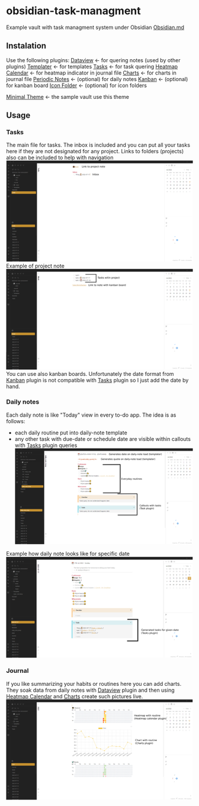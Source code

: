 # obsidian-task-managment

Example vault with task managment system under Obsidian [Obsidian.md](https://obsidian.md/)

## Instalation

Use the following plugins: 
[Dataview](https://github.com/blacksmithgu/obsidian-dataview)                   <- for quering notes (used by other plugins)
[Templater](https://github.com/SilentVoid13/Templater)                 <- for templates
[Tasks](https://github.com/obsidian-tasks-group/obsidian-tasks)                         <- for task quering
[Heatmap Calendar](https://github.com/Richardsl/heatmap-calendar-obsidian)   <- for heatmap indicator in journal file
[Charts](https://github.com/phibr0/obsidian-charts)                       <- for charts in journal file
[Periodic Notes](https://github.com/liamcain/obsidian-periodic-notes)          <- (optional) for daily notes
[Kanban](https://github.com/mgmeyers/obsidian-kanban)                     <- (optional) for kanban board
[Icon Folder](https://github.com/FlorianWoelki/obsidian-icon-folder)               <- (optional) for icon folders

[Minimal Theme](https://github.com/kepano/obsidian-minimal-settings)        <- the sample vault use this theme

## Usage

### Tasks
The main file for tasks. The inbox is included and you can put all your tasks here if they are not designated for any project. Links to folders (projects) also can be included to help with navigation 
![Daily](pictures/Tas.png)
Example of project note
![Daily](pictures/Proj.png)
You can use also kanban boards. Unfortunately the date format from [Kanban](https://github.com/mgmeyers/obsidian-kanban) plugin is not compatible with [Tasks](https://github.com/obsidian-tasks-group/obsidian-tasks) plugin so I just add the date by hand. 

### Daily notes
Each daily note is like "Today" view in every to-do app. The idea is as follows:
- each daily routine put into daily-note template
- any other task with due-date or schedule date are visible within callouts with [Tasks](https://github.com/obsidian-tasks-group/obsidian-tasks) plugin queries
![Daily](pictures/Daily.png)

Example how daily note looks like for specific date
![Daily](pictures/Daily2.png)

### Journal
If you like summarizing your habits or routines here you can add charts. They soak data from daily notes with [Dataview](https://github.com/blacksmithgu/obsidian-dataview) plugin and then using [Heatmap Calendar](https://github.com/Richardsl/heatmap-calendar-obsidian) and [Charts](https://github.com/phibr0/obsidian-charts) create such pictures live.
![Daily](pictures/Jour.png)


